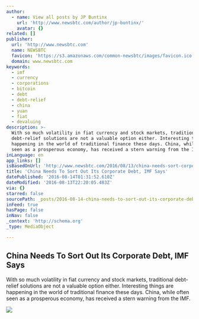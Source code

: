 ```yaml
---
author:
  - name: View all posts by JP Buntinx
    url: 'http://www.newsbtc.com/author/jp-buntinx/'
    avatar: {}
related: []
publisher:
  url: 'http://www.newsbtc.com'
  name: NEWSBTC
  favicon: 'https://s3.amazonaws.com/common-newsbtc/images/favicon.ico'
  domain: www.newsbtc.com
keywords:
  - imf
  - currency
  - corporations
  - bitcoin
  - debt
  - debt-relief
  - china
  - yuan
  - fiat
  - devaluing
description: >-
  With so much volatility in fiat currency and stock markets, traditional
  debt-relief solutions are not a valuable option either. Interesting things are
  happening in the world of traditional finance these days. China, while often
  seen as a prosperous economy, has received a stern warning from the IMF.
inLanguage: en
app_links: []
isBasedOnUrl: 'http://www.newsbtc.com/2016/08/13/china-needs-sort-corporate-debt-imf-says/'
title: 'China Needs To Sort Out Its Corporate Debt, IMF Says'
datePublished: '2016-08-14T01:31:52.610Z'
dateModified: '2016-08-13T22:20:05.483Z'
via: {}
starred: false
sourcePath: _posts/2016-08-14-china-needs-to-sort-out-its-corporate-debt-imf-says.md
inFeed: true
hasPage: false
inNav: false
_context: 'http://schema.org'
_type: MediaObject

---
```

<article style=""><h1>China Needs To Sort Out Its Corporate Debt, IMF Says</h1><p>With so much volatility in fiat currency and stock markets, traditional debt-relief solutions are not a valuable option either. Interesting things are happening in the world of traditional finance these days. China, while often seen as a prosperous economy, has received a stern warning from the IMF.</p><img src="http://s3.amazonaws.com/main-newsbtc-images/2016/08/13204944/shutterstock_294020753.jpg" /></article>